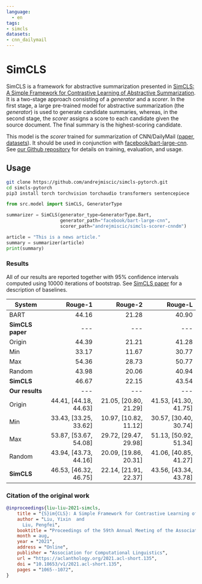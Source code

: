 ```yaml
---
language: 
  - en
tags:
- simcls
datasets:
- cnn_dailymail
---
```


# SimCLS

SimCLS is a framework for abstractive summarization presented in [SimCLS: A Simple Framework for Contrastive Learning of Abstractive Summarization](https://arxiv.org/abs/2106.01890).
It is a two-stage approach consisting of a *generator* and a *scorer*. In the first stage, a large pre-trained model for abstractive summarization (the *generator*) is used to generate candidate summaries, whereas, in the second stage, the *scorer* assigns a score to each candidate given the source document. The final summary is the highest-scoring candidate.

This model is the *scorer* trained for summarization of CNN/DailyMail ([paper](https://arxiv.org/abs/1602.06023), [datasets](https://huggingface.co/datasets/cnn_dailymail)). It should be used in conjunction with [facebook/bart-large-cnn](https://huggingface.co/facebook/bart-large-cnn). See [our Github repository](https://github.com/andrejmiscic/simcls-pytorch) for details on training, evaluation, and usage.

## Usage

```bash
git clone https://github.com/andrejmiscic/simcls-pytorch.git
cd simcls-pytorch
pip3 install torch torchvision torchaudio transformers sentencepiece
```

```python
from src.model import SimCLS, GeneratorType

summarizer = SimCLS(generator_type=GeneratorType.Bart,
                    generator_path="facebook/bart-large-cnn",
                    scorer_path="andrejmiscic/simcls-scorer-cnndm")

article = "This is a news article."
summary = summarizer(article)
print(summary)
```

### Results

All of our results are reported together with 95% confidence intervals computed using 10000 iterations of bootstrap. See [SimCLS paper](https://arxiv.org/abs/2106.01890) for a description of baselines.

| System           |               Rouge-1 |               Rouge-2 |               Rouge-L |
|------------------|----------------------:|----------------------:|----------------------:|
| BART             |                 44.16 |                 21.28 |                 40.90 |
| **SimCLS paper** |          ---          |          ---          |          ---          |
| Origin           |                 44.39 |                 21.21 |                 41.28 |
| Min              |                 33.17 |                 11.67 |                 30.77 |
| Max              |                 54.36 |                 28.73 |                 50.77 |
| Random           |                 43.98 |                 20.06 |                 40.94 |
| **SimCLS**       |                 46.67 |                 22.15 |                 43.54 |
|  **Our results** |          ---          |          ---          |          ---          |
| Origin           | 44.41, [44.18, 44.63] | 21.05, [20.80, 21.29] | 41.53, [41.30, 41.75] |
| Min              | 33.43, [33.25, 33.62] | 10.97, [10.82, 11.12] | 30.57, [30.40, 30.74] |
| Max              | 53.87, [53.67, 54.08] | 29.72, [29.47, 29.98] | 51.13, [50.92, 51.34] |
| Random           | 43.94, [43.73, 44.16] | 20.09, [19.86, 20.31] | 41.06, [40.85, 41.27] |
| **SimCLS**       | 46.53, [46.32, 46.75] | 22.14, [21.91, 22.37] | 43.56, [43.34, 43.78] |

### Citation of the original work

```bibtex
@inproceedings{liu-liu-2021-simcls,
    title = "{S}im{CLS}: A Simple Framework for Contrastive Learning of Abstractive Summarization",
    author = "Liu, Yixin  and
      Liu, Pengfei",
    booktitle = "Proceedings of the 59th Annual Meeting of the Association for Computational Linguistics and the 11th International Joint Conference on Natural Language Processing (Volume 2: Short Papers)",
    month = aug,
    year = "2021",
    address = "Online",
    publisher = "Association for Computational Linguistics",
    url = "https://aclanthology.org/2021.acl-short.135",
    doi = "10.18653/v1/2021.acl-short.135",
    pages = "1065--1072",
}
```
